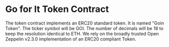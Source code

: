 Go for It Token Contract
==============

The token contract implements an ERC20 standard token.
It is named "Goin Token".
The ticker symbol will be GOI.
The number of decimals will be 18 to keep the resolution identical to ETH.
We rely on the broadly trusted Open Zeppelin v2.3.0 implementation of an ERC20 compliant Token.
